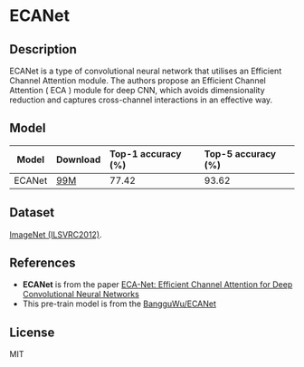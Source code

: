 <!--- SPDX-License-Identifier: MIT -->

# ECANet

## Description

ECANet is a type of convolutional neural network that utilises an Efficient Channel Attention module. The authors propose an Efficient Channel Attention ( ECA ) module for deep CNN, which avoids dimensionality reduction and captures cross-channel interactions in an effective way.

## Model

|Model            |Download                             |Top-1 accuracy (%) |Top-5 accuracy (%) |
|-----------------|:------------------------------------|:------------------|:------------------|
| ECANet          | [99M](eca_resnet50_k3557_trace.pt)  | 77.42             | 93.62             |

## Dataset

[ImageNet (ILSVRC2012)](http://www.image-net.org/challenges/LSVRC/2012/).

## References

* **ECANet** is from the paper [ECA-Net: Efficient Channel Attention for Deep Convolutional Neural Networks](https://arxiv.org/abs/1910.03151)
* This pre-train model is from the [BangguWu/ECANet](https://github.com/BangguWu/ECANet)

## License

MIT
